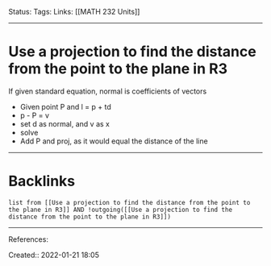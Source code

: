 Status: 
Tags: 
Links: [[MATH 232 Units]]
___
# Use a projection to find the distance from the point to the plane in R3
If given standard equation, normal is coefficients of vectors


- Given point P and l = p + td
- p - P = v
- set d as normal, and v as x
- solve
- Add P and proj, as it would equal the distance of the line
___
# Backlinks
```dataview
list from [[Use a projection to find the distance from the point to the plane in R3]] AND !outgoing([[Use a projection to find the distance from the point to the plane in R3]])
```
___
References:

Created:: 2022-01-21 18:05
